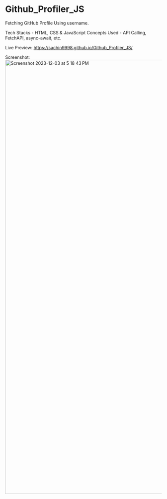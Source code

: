 # Github_Profiler_JS

Fetching GitHub Profile Using username.

Tech Stacks - HTML, CSS & JavaScript
Concepts Used - API Calling, FetchAPI, async-await, etc.

Live Preview: https://sachin9998.github.io/Github_Profiler_JS/

Screenshot:
<img width="1393" alt="Screenshot 2023-12-03 at 5 18 43 PM" src="https://github.com/sachin9998/Github_Profiler_JS/assets/25192452/008dbe4f-ee22-4dad-912c-015cf3999171">

